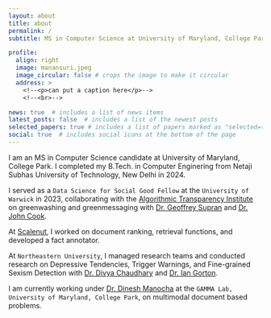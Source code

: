```yaml
---
layout: about
title: about
permalink: /
subtitle: MS in Computer Science at University of Maryland, College Park

profile:
  align: right
  image: manansuri.jpeg
  image_circular: false # crops the image to make it circular
  address: >
    <!--<p>can put a caption here</p>-->
    <!--<br>-->

news: true  # includes a list of news items
latest_posts: false  # includes a list of the newest posts
selected_papers: true # includes a list of papers marked as "selected={true}"
social: true  # includes social icons at the bottom of the page
---
```


<!-- Hi, I'm Manan 👋 -->

I am an MS in Computer Science candidate at University of Maryland, College Park. I completed my B.Tech. in Computer Enginering from Netaji Subhas University of Technology, New Delhi in 2024.



<!-- My academic journey has been marked by consistent excellence, earning me the prestigious CVSPK Scholar distinction, placing me consistenly within the top 5% of my cohort. -->
<!-- 
With a keen interest in AI, Data, and Software, I've embarked on a dynamic professional journey that reflects my passion and dedication. One of my recent achievements includes serving as a `Data Science for Social Good Fellow` at the `University of Warwick` during the summer of 2023. Collaborating closely with the [Algorithmic Transparency Institute](https://ati.io/), I delved into the critical domain of greenwashing and greenmessaging. Working alongside luminaries like [Dr. Geoffrey Supran](https://people.miami.edu/profile/19dbd62ef7e2e5fcd155ef0c53f35bc8) from the University of Miami and [Dr. John Cook](https://findanexpert.unimelb.edu.au/profile/1028119-john-cook) from the University of Melbourne, I contributed to fostering transparency in this pivotal area.

I've also had the privilege to contribute meaningfully to the startup landscape, particularly at the dynamic startup [Scalenut](https://www.scalenut.com/). In this role, I had the opportunity to harness the capabilities of Language Model technologies, working on tasks such as document ranking and retrieval functions. One notable accomplishment was my involvement in creating a high-performing fact annotator, a modest contribution that aimed to enhance the startup's offerings.

Research has been a cornerstone of my journey, and I've had the privilege of collaborating with distinguished minds in academia. At `Northeastern University`, I worked alongside [Dr. Divya Chaudhary](https://www.khoury.northeastern.edu/people/divya-chaudhary/) and [Dr. Ian Gorton](https://www.khoury.northeastern.edu/people/ian-gorton/), managing and guiding four research teams. Together, we delved into crucial areas such as Depressive Tendencies, Trigger Warnings, and Fine-grained Sexism Detection.

<!-- My research endeavors extended to the `MIDAS Lab at IIIT Delhi`, where, under the guidance of [Dr. Rajiv Ratan Shah](https://www.iiitd.ac.in/rajivratn), I explored the intricate interplay of speech disfluency, conversational context, and user history for the vital task of hate speech detection. -->

<!-- Currently, I am privileged to be under the mentorship of [Dr. Dinesh Manocha](https://www.cs.umd.edu/people/dmanocha) at the `GAMMA Lab, University of Maryland, College Park`. My current works encompass Implicit Hate Speech, pioneering Data Augmentation techniques for Low Resource Complex Named Entity Recognition, and the innovative realm of text-guided document editing. --> 


I served as a `Data Science for Social Good Fellow` at the `University of Warwick` in 2023, collaborating with the [Algorithmic Transparency Institute](https://ati.io/) on greenwashing and greenmessaging with [Dr. Geoffrey Supran](https://people.miami.edu/profile/19dbd62ef7e2e5fcd155ef0c53f35bc8) and [Dr. John Cook](https://findanexpert.unimelb.edu.au/profile/1028119-john-cook).

At [Scalenut](https://www.scalenut.com/), I worked on document ranking, retrieval functions, and developed a fact annotator.

At `Northeastern University`, I managed research teams and conducted research on Depressive Tendencies, Trigger Warnings, and Fine-grained Sexism Detection with [Dr. Divya Chaudhary](https://www.khoury.northeastern.edu/people/divya-chaudhary/) and [Dr. Ian Gorton](https://www.khoury.northeastern.edu/people/ian-gorton/).

I am currently working under [Dr. Dinesh Manocha](https://www.cs.umd.edu/people/dmanocha) at the `GAMMA Lab, University of Maryland, College Park`, on multimodal document based problems.


